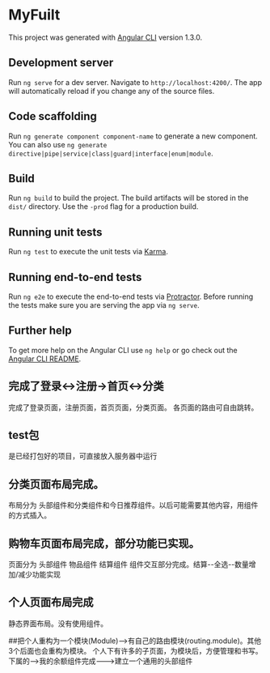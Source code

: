 # MyFuilt

This project was generated with [Angular CLI](https://github.com/angular/angular-cli) version 1.3.0.

## Development server

Run `ng serve` for a dev server. Navigate to `http://localhost:4200/`. The app will automatically reload if you change any of the source files.

## Code scaffolding

Run `ng generate component component-name` to generate a new component. You can also use `ng generate directive|pipe|service|class|guard|interface|enum|module`.

## Build

Run `ng build` to build the project. The build artifacts will be stored in the `dist/` directory. Use the `-prod` flag for a production build.

## Running unit tests

Run `ng test` to execute the unit tests via [Karma](https://karma-runner.github.io).

## Running end-to-end tests

Run `ng e2e` to execute the end-to-end tests via [Protractor](http://www.protractortest.org/).
Before running the tests make sure you are serving the app via `ng serve`.

## Further help

To get more help on the Angular CLI use `ng help` or go check out the [Angular CLI README](https://github.com/angular/angular-cli/blob/master/README.md).

## 完成了登录<->注册->首页<->分类

完成了登录页面，注册页面，首页页面，分类页面。
各页面的路由可自由跳转。

## test包

是已经打包好的项目，可直接放入服务器中运行

## 分类页面布局完成。
布局分为 头部组件和分类组件和今日推荐组件。以后可能需要其他内容，用组件的方式插入。

## 购物车页面布局完成，部分功能已实现。
页面分为 头部组件 物品组件  结算组件   组件交互部分完成。结算--全选--数量增加/减少功能实现

## 个人页面布局完成
静态界面布局。没有使用组件。

##把个人重构为一个模块(Module)-->有自己的路由模块(routing.module)。其他3个后面也会重构为模块。
个人下有许多的子页面，为模块后，方便管理和书写。
下属的-->我的余额组件完成--->建立一个通用的头部组件



	
